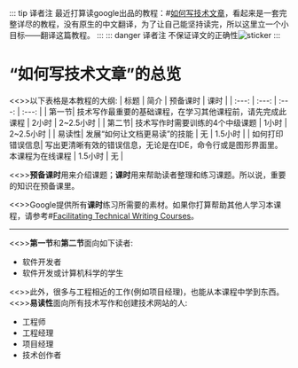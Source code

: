 ::: tip 译者注
最近打算读google出品的教程：#[如何写技术文章](https://developers.google.com/tech-writing)，看起来是一套完整详尽的教程，没有原生的中文翻译，为了让自己能坚持读完，所以这里立一个小目标——翻译这篇教程。
:::
::: danger 译者注
不保证译文的正确性![sticker](aru/3)
:::
# “如何写技术文章”的总览
<<>>以下表格是本教程的大纲:
| 标题 | 简介 | 预备课时 | 课时 |
| :---: | :---: | :---: | :---: |
| 第一节| 技术写作最重要的基础课程，在学习其他课程前，请先完成此课程 | 2小时 | 2~2.5小时 |
| 第二节| 技术写作时需要训练的4个中级课题 | 1小时 | 2~2.5小时 |
| 易读性| 发展“如何让文档更易读”的技能 | 无 | 1.5小时 |
| 如何打印错误信息| 写出更清晰有效的错误信息，无论是在IDE，命令行或是图形界面里。本课程为在线课程 | 1.5小时 | 无 |

<<>>**预备课时**用来介绍课题；**课时**用来帮助读者整理和练习课题。所以说，重要的知识在预备课里。

<<>>Google提供所有**课时**练习所需要的素材。如果你打算帮助其他人学习本课程，请参考#[Facilitating Technical Writing Courses](https://developers.google.com/tech-writing/for-instructors)。

---

<<>>**第一节**和**第二节**面向如下读者:
* 软件开发者
* 软件开发或计算机科学的学生

<<>>此外，很多与工程相近的工作(例如项目经理)，也能从本课程中学到东西。
<<>>**易读性**面向所有技术写作和创建技术网站的人:
* 工程师
* 工程经理
* 项目经理
* 技术创作者